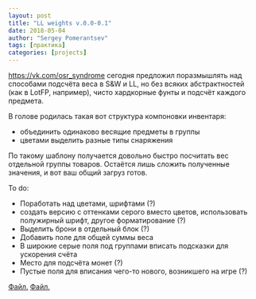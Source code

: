 ```yaml
---
layout: post
title: "LL weights v.0.0-0.1"
date: 2018-05-04
author: "Sergey Pomerantsev"
tags: [практика]
categories: [projects]
---
```


<https://vk.com/osr_syndrome> сегодня предложил поразмышлять над способами подсчёта веса в S&W и LL, но без всяких абстрактностей (как в LotFP, например), чисто хардкорные фунты и подсчёт каждого предмета.  
  
В голове родилась такая вот структура компоновки инвентаря:  
- объединить одинаково весящие предметы в группы  
- цветами выделить разные типы снаряжения

По такому шаблону получается довольно быстро посчитать вес отдельной группы товаров. Остаётся лишь сложить полученные значения, и вот ваш общий загруз готов.  
  
To do:  
- Поработать над цветами, шрифтами (?) 
- создать версию с оттенками серого вместо цветов, использовать полужирный шрифт, другое форматирование (?)  
- Выделить брони в отдельный блок (?) 
- Добавить поле для общей суммы веса 
- В широкие серые поля под группами вписать подсказки для ускорения счёта 
- Место для подсчёта монет (?)
- Пустые поля для вписания чего-то нового, возникшего на игре (?)

[Файл.](https://www.dropbox.com/s/0c0cus8g94v5p45/sheet%20LL%20weights%20ver.%200.0.xlsx?dl=0)
[Файл.](https://www.dropbox.com/s/sxd6gdqys7ijcv2/sheet%20LL%20weights%20ver.%200.1.xlsx?dl=0)
